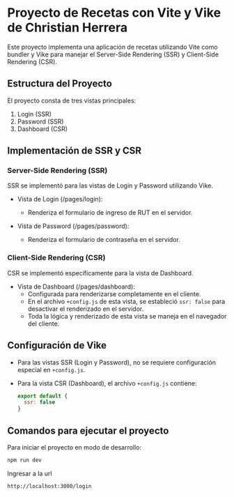 # Proyecto de Recetas con Vite y Vike de Christian Herrera

Este proyecto implementa una aplicación de recetas utilizando Vite como bundler y Vike para manejar el Server-Side Rendering (SSR) y Client-Side Rendering (CSR).

## Estructura del Proyecto

El proyecto consta de tres vistas principales:

1. Login (SSR)
2. Password (SSR)
3. Dashboard (CSR)

## Implementación de SSR y CSR

### Server-Side Rendering (SSR)

SSR se implementó para las vistas de Login y Password utilizando Vike.

- Vista de Login (/pages/login):
  - Renderiza el formulario de ingreso de RUT en el servidor.

- Vista de Password (/pages/password):
  - Renderiza el formulario de contraseña en el servidor.

### Client-Side Rendering (CSR)

CSR se implementó específicamente para la vista de Dashboard.

- Vista de Dashboard (/pages/dashboard):
  - Configurada para renderizarse completamente en el cliente.
  - En el archivo `+config.js` de esta vista, se estableció `ssr: false` para desactivar el renderizado en el servidor.
  - Toda la lógica y renderizado de esta vista se maneja en el navegador del cliente.

## Configuración de Vike

- Para las vistas SSR (Login y Password), no se requiere configuración especial en `+config.js`.
- Para la vista CSR (Dashboard), el archivo `+config.js` contiene:

  ```javascript
  export default {
    ssr: false
  }

## Comandos para ejecutar el proyecto

Para iniciar el proyecto en modo de desarrollo:

```bash
npm run dev
```

Ingresar a la url
```bash
http://localhost:3000/login
